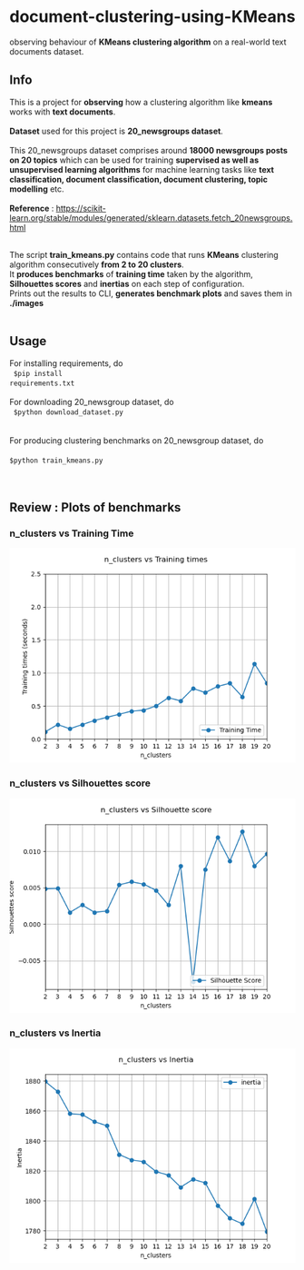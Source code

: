 # document-clustering-using-KMeans
observing behaviour of <b>KMeans clustering algorithm</b> on a real-world text documents dataset.

## Info
This is a project for <b>observing</b> how a clustering algorithm like <b>kmeans</b> works with <b>text documents</b>.<br><br>
<b>Dataset</b> used for this project is <b>20_newsgroups dataset</b>.<br> <br>
This 20_newsgroups dataset comprises around <b>18000 newsgroups posts on 20 topics</b> which can be used for training <b>supervised as well as unsupervised learning algorithms</b> for machine learning tasks like <b>text classification, document classification, document clustering, topic modelling</b> etc. <br><br>
<b>Reference</b> : https://scikit-learn.org/stable/modules/generated/sklearn.datasets.fetch_20newsgroups.html<br><br>

The script <b>train_kmeans.py</b> contains code that runs <b>KMeans</b> clustering algorithm consecutively <b>from 2 to 20 clusters</b>.<br>
It <b>produces benchmarks</b> of <b>training time</b> taken by the algorithm, <b>Silhouettes scores</b> and <b>inertias</b> on each step of configuration.<br>
Prints out the results to CLI, <b>generates benchmark plots</b> and saves them in <b>./images</b><br><br>

## Usage
For installing requirements, do<br>
<code>
$pip install requirements.txt
</code><br><br>
For downloading 20_newsgroup dataset, do<br>
<code>
$python download_dataset.py<br>
</code><br><br>
For producing clustering benchmarks on 20_newsgroup dataset, do<br>
<code>
$python train_kmeans.py<br>
</code><br><br>

## Review : Plots of benchmarks
### n_clusters vs Training Time
![](https://github.com/sonwanesuresh95/document-clustering-using-KMeans/blob/master/images/training%20time.png "training time")
### n_clusters vs Silhouettes score
![](https://github.com/sonwanesuresh95/document-clustering-using-KMeans/blob/master/images/silhouettes%20score.png "silhouettes score")
### n_clusters vs Inertia
![](https://github.com/sonwanesuresh95/document-clustering-using-KMeans/blob/master/images/inertia.png "inertias")

